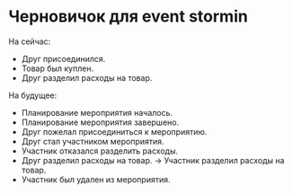 # Черновичок для event stormin

На сейчас:

* Друг присоединился.
* Товар был куплен.
* Друг разделил расходы на товар.

На будущее:

* Планирование мероприятия началось.
* Планирование мероприятия завершено.
* Друг пожелал присоединиться к мероприятию.
* Друг стал участником мероприятия.
* Участник отказался разделить расходы.
* Друг разделил расходы на товар. -> Участник разделил расходы на товар.
* Участник был удален из мероприятия.
